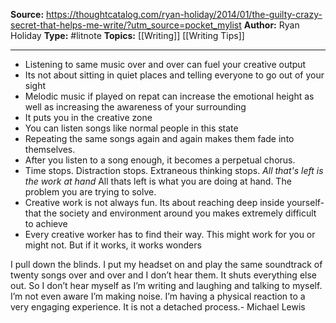 **Source:** https://thoughtcatalog.com/ryan-holiday/2014/01/the-guilty-crazy-secret-that-helps-me-write/?utm_source=pocket_mylist
**Author:** Ryan Holiday
**Type:** #litnote 
**Topics:** [[Writing]] [[Writing Tips]]

----
- Listening to same music over and over  can fuel your creative output
- Its not about sitting in quiet places and telling everyone to go out of your sight
- Melodic music if played on repat can increase the emotional height as well as increasing the awareness of your surrounding
- It puts you in the creative zone
- You can listen songs like normal people in this state
- Repeating the same songs again and again makes them fade into themselves.
- After you listen to a song enough, it becomes a perpetual chorus.
- Time stops. Distraction stops. Extraneous thinking stops. *All that's left is the work at hand* All thats left is what you are doing at hand. The problem you are trying to solve.
- Creative work is not always fun. Its about reaching deep inside yourself- that the society and environment around you  makes extremely difficult to achieve
- Every creative worker has to find their way. This might work for you or might not. But if it works, it works wonders




I pull down the blinds. I put my headset on and play the same soundtrack of twenty songs over and over and I don’t hear them. It shuts everything else out. So I don’t hear myself as I’m writing and laughing and talking to myself. I’m not even aware I’m making noise. I’m having a physical reaction to a very engaging experience. It is not a detached process.- Michael Lewis
